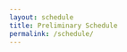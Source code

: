 ```yaml
---
layout: schedule
title: Preliminary Schedule
permalink: /schedule/
---
```


<!-- All times are in EST.

| Time    | Speaker                        | Title                            |
|---------|--------------------------------|----------------------------------|
| 8:00am  | Organizers                     | Introduction and Opening Remarks |
| 8:10am  | Miltos Allamanis, MSR          | Invited Talk 1                   |
| 8:50am  | Jacob Andreas, MIT             | Invited Talk 2                   |
| 9:30am  |                                | Coffee Break                     |
| 9:45am  |                                | Spotlight Talks 1                |
| 10:15am | Graham Neubig, Carnegie Mellon | Invited Talk 3                   |
| 11:00am | Dawn Song, Berkeley            | Invited Talk 4                   |
| 11:45am |                                | Lunch Break                      |
| 1:00pm  |                                | Poster Session 1                 |
| 2:00pm  |                                | Spotlight Talks 2                |
| 2:30pm  | Jerry Tworek, OpenAI           | Invited Talk 5                   |
| 3:15pm  |                                | Coffee Break                     |
| 3:30pm  |                                | Panel Discussion                 |
| 4:15pm  |                                | Poster Session 2                 |
| 5:00pm  | Organizers                     | End                              | -->

